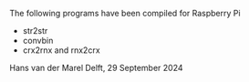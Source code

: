 The following programs have been compiled for Raspberry Pi

- str2str
- convbin 
- crx2rnx and rnx2crx

Hans van der Marel
Delft, 29 September 2024


